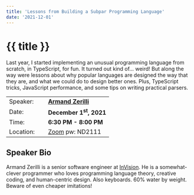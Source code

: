 ```yaml
---
title: 'Lessons from Building a Subpar Programming Language'
date: '2021-12-01'
---
```

# {{ title }}

<p>Last year, I started implementing an unusual programming language from scratch, in TypeScript, for fun. It turned out kind of... weird! But along the way were lessons about why popular languages are designed the way that they are, and what we could do to design better ones. Plus, TypeScript tricks, JavaScript performance, and some tips on writing practical parsers.</p>

<table border="0">
    <tbody>
        <tr>
            <td>Speaker:</td>
            <td>&nbsp;</td>
            <td><a href="https://github.com/zerilliworks" rel="noopener noreferrer" target="_blank"><b>Armand Zerilli</b></a></td>
        </tr>
        <tr>
            <td>Date:</td>
            <td>&nbsp;</td>
            <td><b>December 1<sup>st</sup>, 2021</b></td>
        </tr>
        <tr>
            <td valign="top">Time:</td>
            <td>&nbsp;</td>
            <td><b>6:30 PM - 8:00 PM</b></td>
        </tr>
        <tr>
            <td valign="top">Location:</td>
            <td>&nbsp;</td>
            <td><a title="Location" rel="noopener noreferrer" target="_blank" href="https://match.zoom.us/j/93566960000">Zoom</a> pw: ND2111</td>
        </tr>
    </tbody>
</table>

<h2>Speaker Bio</h2>

<p>Armand Zerilli is a senior software engineer at <a title="invisionapp.com" rel="noopener noreferrer" target="_blank" href="https://www.invisionapp.com">InVision</a>. He is a somewhat-clever programmer who loves programming language theory, creative coding, and human-centric design. Also keyboards. 60% water by weight. Beware of even cheaper imitations!</p>
